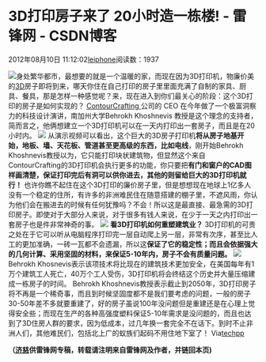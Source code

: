 
# 3D打印房子来了 20小时造一栋楼! - 雷锋网 - CSDN博客


2012年08月10日 11:12:02[leiphone](https://me.csdn.net/leiphone)阅读数：1937


![](http://www.leiphone.com/wp-content/uploads/2012/08/3d-printed-house-150x150.jpg)身处繁华都市，最想要的就是一个温暖的家，而现在因为3D打印机，物廉价美的[3D](http://www.leiphone.com/12806-keats-3-d-printer-brings-magic-arms.html)房子即将到来，哪天你住在自己打印的房子里里面充满了自制的家具、厨具、餐具，那是怎样一种感觉呢？来，现在进入到你们最关心的阶段：这个3D打印的房子是如何实现的？
[ContourCrafting ](http://www.contourcrafting.org/)公司的
 CEO 在今年做了一个极富洞察力的科技设计演讲，南加州大学Behrokh Khoshnevis 教授是这个理念的支持者，简而言之，他俩想建立一个3D打印机可以在一天内打印出一套房子，而且是在20小时内。
![](http://www.leiphone.com/wp-content/uploads/2012/08/3d-printed-house1.jpg)
从演示视频可以看出，这个巨大的3D房子打印机**将从房子地基开始，地板、墙、天花板、管道甚至更高级的东西，比如电线**，刚开始Behrokh
 Khoshnevis教授以为，它只能打印块状建筑物，但显然这个来自ContourCrafting的3D打印机会执行更多的功能，你只要把**有门和窗户的CAD图样画清楚，保证打印完后有洞可以供你进去，其他的则留给巨大的3D打印机就行！**
也许你瞧不起住在这个3D打印的廉价房子里，但是想想现在地球上1亿多人没有一个稳定的住所，有许多的非洲难民住在随意搭建的棚子里，不遮风雨，你认为他们会在搬进去的时候有任何犹豫吗？不会！所以这是最直接、最急需的3D打印房子。即使对于大部分人来说，对于很多有钱人来说，在少于一天之内打印出一套房子也是件非常神奇的事。
![](http://www.leiphone.com/wp-content/uploads/2012/08/large-structure-3d.png)
**看3D打印机如何重塑建筑业？**
3D打印机的可贵之处在于它可以听从电脑程序打印完一层自动爬上另一层，非常有次序，甚至比人工的更加准确，一砖一瓦都不会遗漏，所以这**保证了它的稳定性；而且会依据强大的几何计算、采用坚固的材料，来保证5-10年内，房子不会有质量问题。**
![](http://www.leiphone.com/wp-content/uploads/2012/08/3d-printer-home.jpg)
Behrokh Khosnevis表示该项技术将比现在的建筑技术更加安全，在美国每年有1万个建筑工人死亡，40万个工人受伤，3D打印机将会终结这个历史并大量压缩建成一栋房子的时间。
Behrokh Khoshnevis教授表示截止到2050年，3D打印房子将不再是一个稀奇事，而且到时候坚固度都不是我们要考虑的问题，一般的房子30-50年差不多就要重建了，好的房子虽说100年没问题但是重建还是在心理上觉得安全些；而现在生产的各种高强度塑料保证5-10年需求是没问题的，而且也达到了3D住房人群的要求，因为低成本，过几年换一套完全不在话下。到时不止非洲人们，其他难民们，包括北上广的蚁族们起码不用住地下室了！
Via[techpp](http://techpp.com/2012/08/09/3d-printed-houses/)

**（****[济慈](http://www.leiphone.com/author/emerson)****供****雷锋网****专稿，转载请注明来自雷锋网及作者，并链回本页)**

